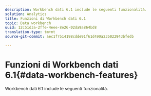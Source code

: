 ```yaml
---
description: Workbench dati 6.1 include le seguenti funzionalità.
solution: Analytics
title: Funzioni di Workbench dati 6.1
topic: Data workbench
uuid: 12c51d3a-2ffe-4eee-8e26-02da9a864bd8
translation-type: tm+mt
source-git-commit: aec1f7b14198cdde91f61d490a235022943bfedb

---
```



# Funzioni di Workbench dati 6.1{#data-workbench-features}

Workbench dati 6.1 include le seguenti funzionalità.

